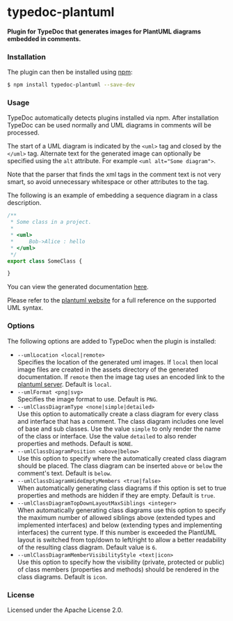 # typedoc-plantuml
**Plugin for TypeDoc that generates images for PlantUML diagrams embedded in comments.**

### Installation

The plugin can then be installed using [npm](https://www.npmjs.com/):
 
```sh
$ npm install typedoc-plantuml --save-dev
```

### Usage

TypeDoc automatically detects plugins installed via npm. After installation TypeDoc can be used normally and UML 
diagrams in comments will be processed. 

The start of a UML diagram is indicated by the `<uml>` tag and closed by the `</uml>` tag. Alternate text for the
generated image can optionally be specified using the `alt` attribute. For example `<uml alt="Some diagram">`.

Note that the parser that finds the xml tags in the comment text is not very smart, so avoid unnecessary whitespace or 
other attributes to the tag.

The following is an example of embedding a sequence diagram in a class description.
  
```typescript
/**
 * Some class in a project.
 *
 * <uml>
 *     Bob->Alice : hello
 * </uml>
 */
export class SomeClass {

}
```

You can view the generated documentation [here](https://rawgit.com/artifacthealth/typedoc-plantuml/master/tests/baselines/reference/basic/classes/someclass.html).

Please refer to the [plantuml website](http://plantuml.com/) for a full reference on the supported UML syntax.

### Options

The following options are added to TypeDoc when the plugin is installed:

* `--umlLocation <local|remote>`<br> 
  Specifies the location of the generated uml images. If `local` then local image files are created in the assets 
  directory of the generated documentation. If `remote` then the image tag uses an encoded link to the
  [plantuml server](http://www.plantuml.com/plantuml/). Default is `local`.
* `--umlFormat <png|svg>`<br>
  Specifies the image format to use. Default is `PNG`.
* `--umlClassDiagramType <none|simple|detailed>`<br>
  Use this option to automatically create a class diagram for every class and interface that has a comment.
  The class diagram includes one level of base and sub classes. Use the value `simple` to only render the name
  of the class or interface. Use the value `detailed` to also render properties and methods. Default is `NONE`.
* `--umlClassDiagramPosition <above|below>`<br>
  Use this option to specify where the automatically created class diagram should be placed.
  The class diagram can be inserted `above` or `below` the comment's text. Default is `below`.
* `--umlClassDiagramHideEmptyMembers <true|false>`<br>
  When automatically generating class diagrams if this option is set to true properties and methods are hidden if they
  are empty. Default is `true`.
* `--umlClassDiagramTopDownLayoutMaxSiblings <integer>`<br>
  When automatically generating class diagrams use this option to specify the maximum number of allowed siblings above
  (extended types and implemented interfaces) and below (extending types and implementing interfaces) the current type.
  If this number is exceeded the PlantUML layout is switched from top/down to left/right to allow a better readability
  of the resulting class diagram. Default value is `6`.
* `--umlClassDiagramMemberVisibilityStyle <text|icon>`<br>
  Use this option to specify how the visibility (private, protected or public) of class members (properties and methods)
  should be rendered in the class diagrams. Default is `icon`.

### License

Licensed under the Apache License 2.0.  
